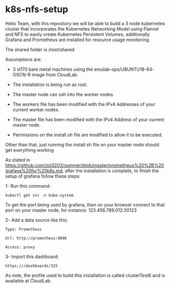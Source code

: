 # k8s-nfs-setup

Hello Team, with this repository we will be able to build a 3 node kubernetes cluster
that incorporates the Kubernetes Networking Model using Flannel and NFS to easily create Kubernetes Persistent Volumes, additionally
Grafana and Prometheus are installed for resource usage monitoring.

The shared folder is /root/shared

Assumptions are:

* 3 xl170 bare metal machines using the emulab-ops/UBUNTU18-64-OSCN-R image from CloudLab.

* The installation is being run as root.

* The master node can ssh into the worker nodes.

* The workers file has been modified with the IPv4 Addresses of your current worker nodes.

* The master file has been modified with the IPv4 Address of your current master node.

* Permissions on the install.sh file are modified to allow it to be executed.
    
Other than that, just running the install.sh file on your master node should get everything working

As stated in https://github.com/zsl3203/summer/blob/master/prometheus%20%2B%20grafana%20for%20k8s.md,
after the installation is complete, to finish the setup of grafana follow these steps:

1- Run this command:
    
    kubectl get svc -n kube-system
    
    
   To get the port being used by grafana, then on your browser connect to that port on your master node, for instance: 123.456.789.012:30123
   
2- Add a data source like this:

    Type: Prometheus
    
    Url: http://prometheus:9090
    
    Access: proxy
    
3- Import this dashboard:

    https:///dashboards/315


As note, the profile used to build this installation is called clusterTest6 and is available at CloudLab.
